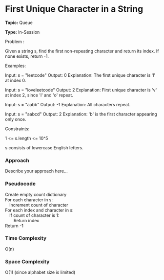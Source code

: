# First Unique Character in a String
**Topic:** Queue

**Type:** In-Session

Problem :

Given a string s, find the first non-repeating character and return its index. If none exists, return -1. 

Examples: 

Input: s = "leetcode" 
 Output: 0 
 Explanation: The first unique character is 'l' at index 0. 

Input: s = "loveleetcode" 
 Output: 2 
 Explanation: First unique character is 'v' at index 2, since 'l' and 'o' repeat. 

Input: s = "aabb" 
 Output: -1 
 Explanation: All characters repeat. 

Input: s = "aabcd" 
 Output: 2 
 Explanation: 'b' is the first character appearing only once. 

Constraints: 

1 <= s.length <= 10^5 

s consists of lowercase English letters. 

### Approach
Describe your approach here...

### Pseudocode

Create empty count dictionary  
For each character in s:  
 Increment count of character  
For each index and character in s:  
 If count of character is 1:  
  Return index  
Return -1

### Time Complexity

O(n)

### Space Complexity

O(1) (since alphabet size is limited)

